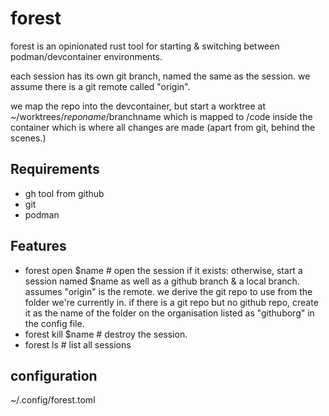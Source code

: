 # forest

forest is an opinionated rust tool for starting & switching between podman/devcontainer environments.

each session has its own git branch, named the same as the session.
we assume there is a git remote called "origin".

we map the repo into the devcontainer, but start a worktree at ~/worktrees/$reponame/$branchname which is mapped to  /code inside the container which is where all changes are made
(apart from git, behind the scenes.)

## Requirements
- gh tool from github
- git
- podman

## Features
- forest open $name # open the session if it exists: otherwise, start a session named $name as well as a github branch & a local branch. assumes "origin" is the remote. we derive the git repo to use from the folder we're currently in. if there is a git repo but no github repo, create it as the name of the folder on the organisation listed as "githuborg" in the config file.
- forest kill $name # destroy the session.
- forest ls # list all sessions

## configuration

~/.config/forest.toml
